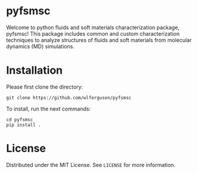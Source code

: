 # pyfsmsc 

Welcome to python fluids and soft materials characterization package, pyfsmsc! This package includes common and custom characterization techniques to analyze structures of fluids and soft materials from molecular dynamics (MD) simulations. 

# Installation 

Please first clone the directory:
```
git clone https://github.com/wlferguson/pyfsmsc
```
To install, run the next commands:
```
cd pyfsmsc
pip install .
```

# License
Distributed under the MIT License. See ```LICENSE``` for more information.
